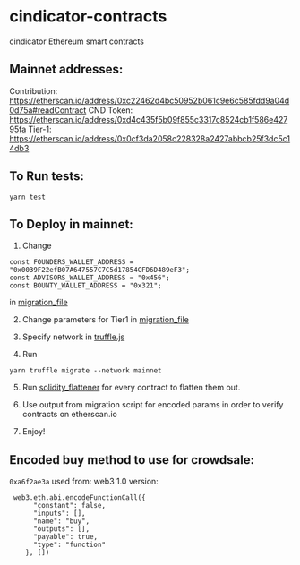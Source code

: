 # cindicator-contracts

cindicator Ethereum smart contracts

## Mainnet addresses:
Contribution: https://etherscan.io/address/0xc22462d4bc50952b061c9e6c585fdd9a04d0d75a#readContract
CND Token: https://etherscan.io/address/0xd4c435f5b09f855c3317c8524cb1f586e42795fa
Tier-1: https://etherscan.io/address/0x0cf3da2058c228328a2427abbcb25f3dc5c14db3

## To Run tests:

```
yarn test
```

## To Deploy in mainnet: 

1. Change 
```
const FOUNDERS_WALLET_ADDRESS = "0x0039F22efB07A647557C7C5d17854CFD6D489eF3";
const ADVISORS_WALLET_ADDRESS = "0x456";
const BOUNTY_WALLET_ADDRESS = "0x321";

```
in [migration_file](migrations/2_deploy_contracts.js)

2. Change parameters for Tier1 in [migration_file](migrations/2_deploy_contracts.js)

3. Specify network in [truffle.js](truffle.js)

4. Run
```
yarn truffle migrate --network mainnet
```

5. Run [solidity_flattener](https://github.com/BlockCatIO/solidity-flattener)
for every contract to flatten them out.

6. Use output from migration script for encoded params in order to verify contracts on
etherscan.io

7. Enjoy!


## Encoded buy method to use for crowdsale:
`0xa6f2ae3a` used from: web3 1.0 version:

```
 web3.eth.abi.encodeFunctionCall({
      "constant": false,
      "inputs": [],
      "name": "buy",
      "outputs": [],
      "payable": true,
      "type": "function"
    }, [])
 ```